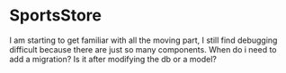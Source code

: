 # SportsStore
I am starting to get familiar with all the moving part, I still find debugging difficult because there are just so many components.
When do i need to add a migration? Is it after modifying the db or a model?

